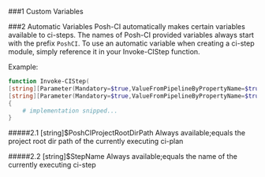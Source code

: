 ###1 Custom Variables

###2 Automatic Variables
Posh-CI automatically makes certain variables available to ci-steps. The names of Posh-CI provided variables always start with the prefix `PoshCI`.
To use an automatic variable when creating a ci-step module, simply reference it in your Invoke-CIStep function.

Example:
```PowerShell
function Invoke-CIStep(
[string][Parameter(Mandatory=$true,ValueFromPipelineByPropertyName=$true)]$PoshCIProjectRootDirPath,
[string][Parameter(Mandatory=$true,ValueFromPipelineByPropertyName=$true)]$PoshCIStepName)
{
    # implementation snipped...
}

```

#####2.1 [string]$PoshCIProjectRootDirPath
Always available;equals the project root dir path of the currently executing ci-plan

#####2.2 [string]$StepName
Always available;equals the name of the currently executing ci-step
